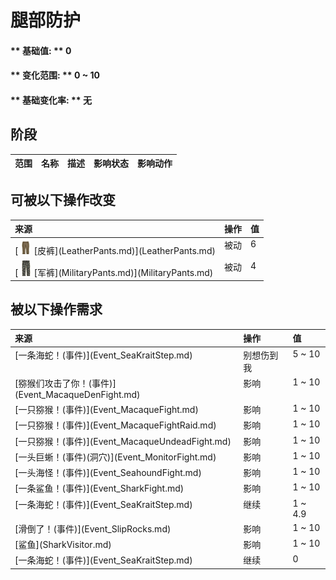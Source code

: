 # 腿部防护  
#### ** 基础值: ** 0   
#### ** 变化范围: ** 0 ~ 10  
#### ** 基础变化率: ** 无   
## 阶段  
<table class="table table-bordered"><thead><tr ><th  style="text-align:left;vertical-align:top;" >范围</th><th  style="text-align:left;vertical-align:top;" >名称</th><th  style="text-align:left;vertical-align:top;" >描述</th><th  style="text-align:left;vertical-align:top;" >影响状态</th><th  style="text-align:left;vertical-align:top;" >影响动作</th></tr></thead></tbody></table>  
  
## 可被以下操作改变  
<table class="table table-bordered"><thead><tr ><th  style="text-align:left;vertical-align:top;" >来源</th><th  style="text-align:left;vertical-align:top;" >操作</th><th  style="text-align:left;vertical-align:top;" >值</th></tr></thead><tr ><td  style="text-align:left;vertical-align:top;" >[<div style="width:25px;display:inline-block;text-align:center"><img decoding="async" src="Sprite/LeatherPants.png" href="a.md" style="max-width:25px;max-height:25px;"></div>[皮裤](LeatherPants.md)](LeatherPants.md)</td><td  style="text-align:left;vertical-align:top;" >被动</td><td  style="text-align:left;vertical-align:top;" >6</td></tr><tr ><td  style="text-align:left;vertical-align:top;" >[<div style="width:25px;display:inline-block;text-align:center"><img decoding="async" src="Sprite/MilitaryPants.png" href="a.md" style="max-width:25px;max-height:25px;"></div>[军裤](MilitaryPants.md)](MilitaryPants.md)</td><td  style="text-align:left;vertical-align:top;" >被动</td><td  style="text-align:left;vertical-align:top;" >4</td></tr></tbody></table>  
  
## 被以下操作需求  
<table class="table table-bordered"><thead><tr ><th  style="text-align:left;vertical-align:top;" >来源</th><th  style="text-align:left;vertical-align:top;" >操作</th><th  style="text-align:left;vertical-align:top;" >值</th></tr></thead><tr ><td  style="text-align:left;vertical-align:top;" >[一条海蛇！(事件)](Event_SeaKraitStep.md)</td><td  style="text-align:left;vertical-align:top;" >别想伤到我</td><td  style="text-align:left;vertical-align:top;" >5 ~ 10</td></tr><tr ><td  style="text-align:left;vertical-align:top;" >[猕猴们攻击了你！(事件)](Event_MacaqueDenFight.md)</td><td  style="text-align:left;vertical-align:top;" >影响</td><td  style="text-align:left;vertical-align:top;" >1 ~ 10</td></tr><tr ><td  style="text-align:left;vertical-align:top;" >[一只猕猴！(事件)](Event_MacaqueFight.md)</td><td  style="text-align:left;vertical-align:top;" >影响</td><td  style="text-align:left;vertical-align:top;" >1 ~ 10</td></tr><tr ><td  style="text-align:left;vertical-align:top;" >[一只猕猴！(事件)](Event_MacaqueFightRaid.md)</td><td  style="text-align:left;vertical-align:top;" >影响</td><td  style="text-align:left;vertical-align:top;" >1 ~ 10</td></tr><tr ><td  style="text-align:left;vertical-align:top;" >[一只猕猴！(事件)](Event_MacaqueUndeadFight.md)</td><td  style="text-align:left;vertical-align:top;" >影响</td><td  style="text-align:left;vertical-align:top;" >1 ~ 10</td></tr><tr ><td  style="text-align:left;vertical-align:top;" >[一头巨蜥！(事件)(洞穴)](Event_MonitorFight.md)</td><td  style="text-align:left;vertical-align:top;" >影响</td><td  style="text-align:left;vertical-align:top;" >1 ~ 10</td></tr><tr ><td  style="text-align:left;vertical-align:top;" >[一头海怪！(事件)](Event_SeahoundFight.md)</td><td  style="text-align:left;vertical-align:top;" >影响</td><td  style="text-align:left;vertical-align:top;" >1 ~ 10</td></tr><tr ><td  style="text-align:left;vertical-align:top;" >[一条鲨鱼！(事件)](Event_SharkFight.md)</td><td  style="text-align:left;vertical-align:top;" >影响</td><td  style="text-align:left;vertical-align:top;" >1 ~ 10</td></tr><tr ><td  style="text-align:left;vertical-align:top;" >[一条海蛇！(事件)](Event_SeaKraitStep.md)</td><td  style="text-align:left;vertical-align:top;" >继续</td><td  style="text-align:left;vertical-align:top;" >1 ~ 4.9</td></tr><tr ><td  style="text-align:left;vertical-align:top;" >[滑倒了！(事件)](Event_SlipRocks.md)</td><td  style="text-align:left;vertical-align:top;" >影响</td><td  style="text-align:left;vertical-align:top;" >1 ~ 10</td></tr><tr ><td  style="text-align:left;vertical-align:top;" >[鲨鱼](SharkVisitor.md)</td><td  style="text-align:left;vertical-align:top;" >影响</td><td  style="text-align:left;vertical-align:top;" >1 ~ 10</td></tr><tr ><td  style="text-align:left;vertical-align:top;" >[一条海蛇！(事件)](Event_SeaKraitStep.md)</td><td  style="text-align:left;vertical-align:top;" >继续</td><td  style="text-align:left;vertical-align:top;" >0</td></tr></tbody></table>  
  


<script>document.title="腿部防护 - 卡牌生存百科 Card Survival Wiki";</script>